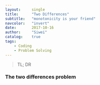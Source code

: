 ```yaml
---
layout:     single
title:      "Two Differences"
subtitle:   "monotonicity is your friend"
navcolor:   "invert"
date:       2017-10-16
author:     "Siwei"
catalog:    true
tags:
    - Coding
    - Problem Solving
---
```



> TL; DR


### The two differences problem